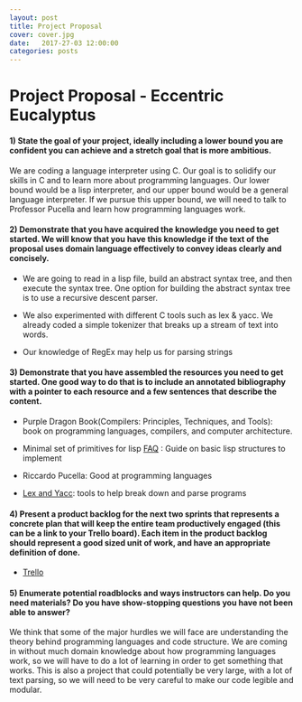 ```yaml
---
layout: post
title: Project Proposal
cover: cover.jpg
date:   2017-27-03 12:00:00
categories: posts
---
```

# Project Proposal - Eccentric Eucalyptus

#### 1) State the goal of your project, ideally including a lower bound you are confident you can achieve and a stretch goal that is more ambitious.

We are coding a language interpreter using C. Our goal is to solidify our skills in C and to learn more about programming languages. Our lower bound would be a lisp interpreter, and our upper bound would be a general language interpreter. If we pursue this upper bound, we will need to talk to Professor Pucella and learn how programming languages work.

#### 2) Demonstrate that you have acquired the knowledge you need to get started.  We will know that you have this knowledge if the text of the proposal uses domain language effectively to convey ideas clearly and concisely.

* We are going to read in a lisp file, build an abstract syntax tree, and then execute the syntax tree. One option for building the abstract syntax tree is to use a recursive descent parser.

* We also experimented with different C tools such as lex & yacc. We already coded a simple tokenizer that breaks up a stream of text into words.

* Our knowledge of RegEx may help us for parsing strings

#### 3) Demonstrate that you have assembled the resources you need to get started.  One good way to do that is to include an annotated bibliography with a pointer to each resource and a few sentences that describe the content.

* Purple Dragon Book(Compilers: Principles, Techniques, and Tools): book on programming languages, compilers, and computer architecture.

* Minimal set of primitives for lisp [FAQ](http://www.faqs.org/faqs/lisp-faq/part1/section-6.html) : Guide on basic lisp structures to implement

* Riccardo Pucella: Good at programming languages

* [Lex and Yacc](http://dinosaur.compilertools.net/): tools to help break down and parse programs

#### 4) Present a product backlog for the next two sprints that represents a concrete plan that will keep the entire team productively engaged (this can be a link to your Trello board).  Each item in the product backlog should represent a good sized unit of work, and have an appropriate definition of done.

* [Trello](https://trello.com/b/nbNxuLH8/softsyseccentriceucalyptus)

#### 5) Enumerate potential roadblocks and ways instructors can help.  Do you need materials?  Do you have show-stopping questions you have not been able to answer?

We think that some of the major hurdles we will face are understanding the theory behind programming languages and code structure. We are coming in without much domain knowledge about how programming languages work, so we will have to do a lot of learning in order to get something that works. This is also a project that could potentially be very large, with a lot of text parsing, so we will need to be very careful to make our code legible and modular.
